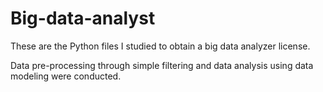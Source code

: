 # Big-data-analyst
These are the Python files I studied to obtain a big data analyzer license.

Data pre-processing through simple filtering and data analysis using data modeling were conducted.
